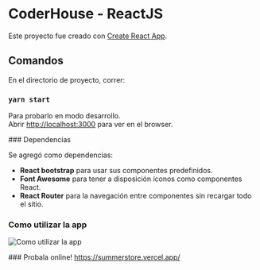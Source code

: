 # CoderHouse - ReactJS
Este proyecto fue creado con [Create React App](https://github.com/facebook/create-react-app).

## Comandos

En el directorio de proyecto, correr:

### `yarn start`

Para probarlo en modo desarrollo.\
Abrir [http://localhost:3000](http://localhost:3000) para ver en el browser.

### Dependencias

Se agregó como dependencias:
* **React bootstrap** para usar sus componentes predefinidos.
* **Font Awesome** para tener a disposición íconos como componentes React.
* **React Router** para la navegación entre componentes sin recargar todo el sitio.

### Como utilizar la app

![Como utilizar la app](./using_summerstore.gif)

### Probala online!
https://summerstore.vercel.app/

